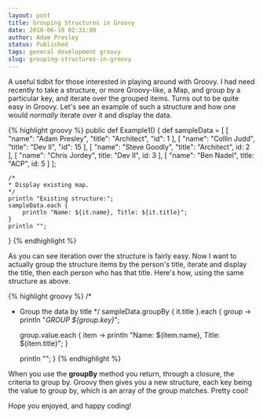 ```yaml
---
layout: post
title: Grouping Structures in Groovy
date: 2010-06-10 02:31:00
author: Adam Presley
status: Published
tags: general development groovy
slug: grouping-structures-in-groovy
---
```


A useful tidbit for those interested in playing around with Groovy. I
had need recently to take a structure, or more Groovy-like, a Map, and
group by a particular key, and iterate over the grouped items. Turns out
to be quite easy in Groovy. Let's see an example of such a structure and
how one would *normally* iterate over it and display the data.   

{% highlight groovy %}
public def Example1() {
    def sampleData = [
        [ "name": "Adam Presley", "title": "Architect", "id": 1 ],
        [ "name": "Collin Judd", "title": "Dev II", "id": 15 ],
        [ "name": "Steve Goodly", "title": "Architect", id: 2 ],
        [ "name": "Chris Jordey", title: "Dev II", id: 3 ],
        [ "name": "Ben Nadel", title: "ACP", id: 5 ]
    ];

    /*
    * Display existing map.
    */
    println "Existing structure:";
    sampleData.each {
        println "Name: ${it.name}, Title: ${it.title}";
    }
    println "";
}
{% endhighlight %}

As you can see iteration over the structure is fairly easy. Now I want
to actually group the structure items by the person's title, iterate and
display the title, then each person who has that title. Here's how,
using the same structure as above.   

{% highlight groovy %}
/*
 * Group the data by title
 */
sampleData.groupBy {
    it.title
}.each { group -> 
    println "*GROUP ${group.key}*";

    group.value.each { item ->
        println "Name: ${item.name}, Title: ${item.title}";
    }

    println "";
}
{% endhighlight %}

When you use the **groupBy** method you return, through a closure, the
criteria to group by. Groovy then gives you a new structure, each key
being the value to group by, which is an array of the group matches.
Pretty cool!   
  
Hope you enjoyed, and happy coding!
